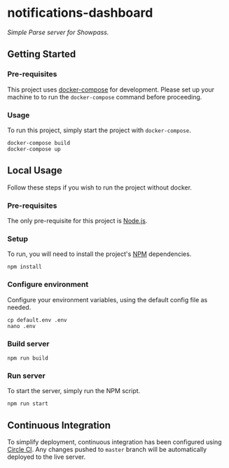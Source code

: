 # notifications-dashboard

*Simple Parse server for Showpass.*

## Getting Started

### Pre-requisites
This project uses [docker-compose](https://docs.docker.com/compose/) for development.
Please set up your machine to to run the `docker-compose` command before proceeding.

### Usage
To run this project, simply start the project with `docker-compose`.

```
docker-compose build
docker-compose up
```

## Local Usage

Follow these steps if you wish to run the project without docker.

### Pre-requisites

The only pre-requisite for this project is [Node.js](https://nodejs.org/).

### Setup

To run, you will need to install the project's [NPM](https://www.npmjs.com/) dependencies.

```
npm install
```

### Configure environment

Configure your environment variables, using the default config file as needed.

```
cp default.env .env
nano .env
```

### Build server

```
npm run build
```

### Run server

To start the server, simply run the NPM script.

```
npm run start
```

## Continuous Integration

To simplify deployment, continuous integration has been configured using [Circle CI](https://circleci.com/). Any
changes pushed to `master` branch will be automatically deployed to the live server.
